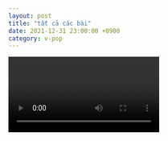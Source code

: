 ```yaml
---
layout: post
title: "tất cả các bài"
date: 2021-12-31 23:00:00 +0900
category: v-pop
---
```


<div class="video-container">
    <video id="player" class="video-js vjs-default-skin vjs-big-play-centered" data-json="/public/json/v-pop/tất_cả_các_bài.json"></video>
</div>

```
```